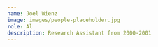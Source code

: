 ```yaml
---
name: Joel Wienz
image: images/people-placeholder.jpg
role: Al
description: Research Assistant from 2000-2001
---
```

